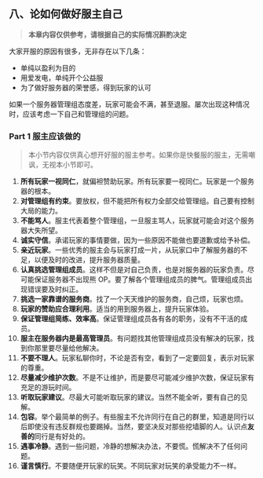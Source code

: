 ## 八、论如何做好服主自己

> **本章内容仅供参考，请根据自己的实际情况斟酌决定**

大家开服的原因有很多，无非存在以下几条：

- 单纯以盈利为目的
- 用爱发电，单纯开个公益服
- 为了做好服务器的荣誉感，得到玩家的认可

如果一个服务器管理组态度差，玩家可能会不满，甚至退服。屡次出现这种情况时，应该考虑一下自己和管理组的问题。

### Part 1 服主应该做的

> 本小节内容仅供真心想开好服的服主参考。如果你是快餐服的服主，无需嘲讽，无视本小节即可。

1. **所有玩家一视同仁**，就偏袒赞助玩家。所有玩家要一视同仁。玩家是一个服务器的根本。
2. **对管理组有约束**。要放权，但不能把所有权力全部交给管理组。自己要有控制大局的能力。
3. **不能骂人**。服主代表着整个管理组，一旦服主骂人，玩家就可能会对这个服务器大失所望。
4. **诚实守信**。承诺玩家的事情要做，因为一些原因不能做也要道歉或给予补偿。
5. **亲近玩家**。一些优秀的服主会与玩家打成一片，从玩家口中了解服务器的不足，以便及时的改进，提升服务器质量。
6. **认真挑选管理组成员**。这样不但是对自己负责，也是对服务器的玩家负责。尽可能保证服务器不出现熊 OP。要了解各个管理组成员的脾气。管理组成员出现错误要及时纠正。
7. **挑选一家靠谱的服务商**。找了一个天天维护的服务商，自己烦，玩家也烦。
8. **玩家的赞助应合理利用**。适当的用到服务器上，提升玩家体验。
9. **保证管理组简练、效率高**。保证管理组成员各有各的职务，没有不干活的成员。
10. **服主在服务器内是最高管理员**。有问题找其他管理组成员没有解决的玩家，找到你那里要尽量给他解决。
11. **不要不理人**。玩家私聊你时，不论是否有空，看到了一定要回复，表示对玩家的尊重。
12. **尽量减少维护次数**。不是不让维护，而是要尽可能减少维护次数，保证玩家有充足的游玩时间。
13. **听取玩家建议**。尽最大可能听取玩家的建议。当然不能全听，要有自己的见解。
14. **包容**。举个最简单的例子。有些服主不允许同行在自己的群里，知道是同行以后即使没有违反群规也要踢掉。当然，要坚决反对那些挖墙脚的人。认识点**友善的**同行是有好处的。
15. **遇事冷静**。遇到一些问题，冷静的想解决办法，不要慌。慌解决不了任何问题。
16. **谨言慎行**。不要随便开玩家的玩笑。不同玩家对玩笑的承受能力不一样。
